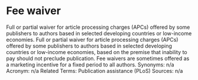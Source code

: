 # Fee waiver
Full or partial waiver for article processing charges (APCs) offered by some publishers to authors based in selected developing countries or low-income economies.
Full or partial waiver for article processing charges (APCs) offered by some publishers to authors based in selected developing countries or low-income economies, based on the premise that inability to pay should not preclude publication. Fee waivers are sometimes offered as a marketing incentive for a fixed period to all authors.
Synonyms: n/a
Acronym: n/a
Related Terms: Publication assistance (PLoS)
Sources: n/a
